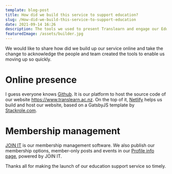 ```yaml
---
template: blog-post
title: How did we build this service to support education?
slug: /How-did-we-build-this-service-to-support-education
date: 2021-09-14 16:26
description: The tools we used to present Translearn and engage our Edu-Tech community.
featuredImage: /assets/builder.jpg
---
```

We would like to share how did we build up our service online and take the change to acknowledge the people and team created the tools to enable us moving up so quickly. 

# Online presence

I guess everyone knows [Github](https://github.com/). It is our platform to host the source code of our website <https://www.translearn.ac.nz>. On the top of it, [Netlify](https://www.netlify.com/) helps us build and host our website, based on a GatsbyJS template by [Stackrole.com](https://614021ca64c5930008ad7899--quizzical-jennings-af1411.netlify.app/).

# **Membership management**

[JOIN IT](https://www.joinit.org/) is our membership management software. We also publish our membership options, member-only posts and events in our [Profile info page](https://www.joinit.org/o/translearn), powered by JOIN IT. 

Thanks all for making the launch of our education support service so timely.